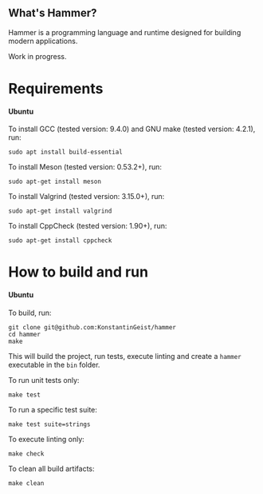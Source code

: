 ## What's Hammer?

Hammer is a programming language and runtime designed for building modern applications.

Work in progress.

# Requirements

#### Ubuntu

To install GCC (tested version: 9.4.0) and GNU make (tested version: 4.2.1), run:

    sudo apt install build-essential

To install Meson (tested version: 0.53.2+), run:

    sudo apt-get install meson

To install Valgrind (tested version: 3.15.0+), run:

    sudo apt-get install valgrind

To install CppCheck (tested version: 1.90+), run:

    sudo apt-get install cppcheck

# How to build and run

#### Ubuntu

To build, run:

    git clone git@github.com:KonstantinGeist/hammer
    cd hammer
    make

This will build the project, run tests, execute linting and create a `hammer` executable in the `bin` folder.

To run unit tests only:

    make test

To run a specific test suite:

    make test suite=strings

To execute linting only:

    make check

To clean all build artifacts:

    make clean